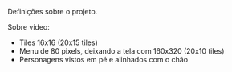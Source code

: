 Definições sobre o projeto.

Sobre vídeo:
- Tiles 16x16 (20x15 tiles)
- Menu de 80 pixels, deixando a tela com 160x320 (20x10 tiles)
- Personagens vistos em pé e alinhados com o chão
